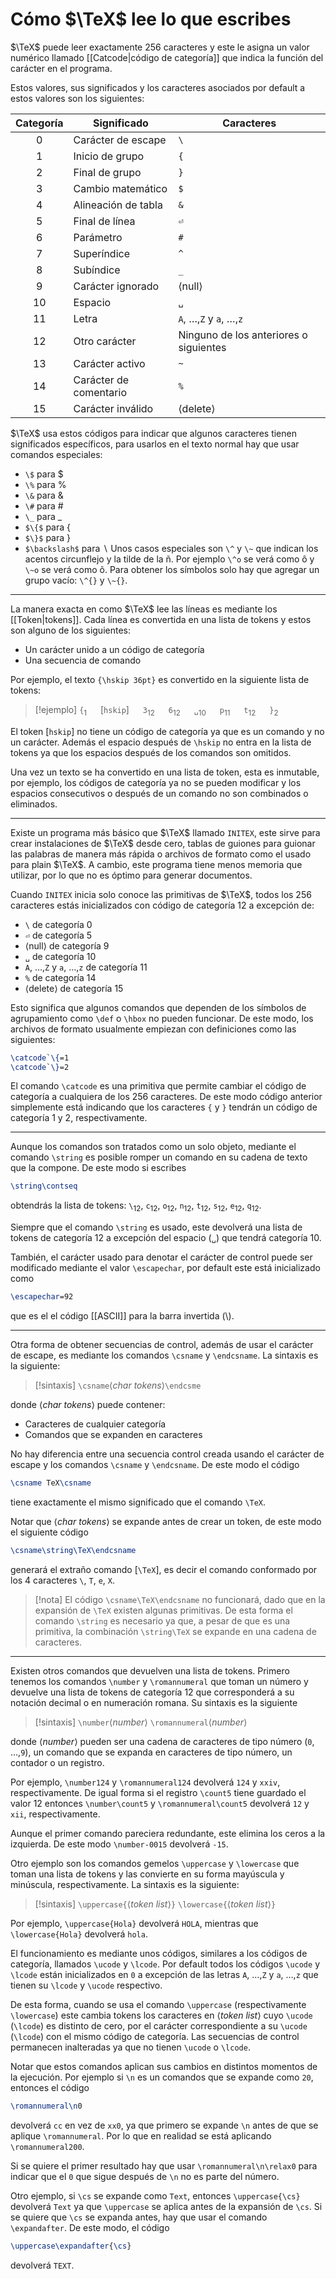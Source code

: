 # Cómo $\TeX$ lee lo que escribes

$\TeX$ puede leer exactamente 256 caracteres y este le asigna un valor numérico llamado [[Catcode|código de categoría]] que indica la función del carácter en el programa.

Estos valores, sus significados y los caracteres asociados por default a estos valores son los siguientes: 

| **Categoría** | **Significado**        | **Caracteres**                         |
| :-----------: | ---------------------- | -------------------------------------- |
|       0       | Carácter de escape     | `\`                                    |
|       1       | Inicio de grupo        | `{`                                    |
|       2       | Final de grupo         | `}`                                    |
|       3       | Cambio matemático      | `$`                                    |
|       4       | Alineación de tabla    | `&`                                    |
|       5       | Final de línea         | `⏎`                                    |
|       6       | Parámetro              | `#`                                    |
|       7       | Superíndice            | `^`                                    |
|       8       | Subíndice              | `_`                                    |
|       9       | Carácter ignorado      | ⟨null⟩                                 |
|      10       | Espacio                | `␣`                                    |
|      11       | Letra                  | `A`, …,`Z` y `a`, …,`z`                |
|      12       | Otro carácter          | Ninguno de los anteriores o siguientes |
|      13       | Carácter activo        | `~`                                    |
|      14       | Carácter de comentario | `%`                                    |
|      15       | Carácter inválido      | ⟨delete⟩                               |

$\TeX$ usa estos códigos para indicar que algunos caracteres tienen significados específicos, para usarlos en el texto normal hay que usar comandos especiales:
- `\$` para $
- `\%` para %
- `\&` para &
- `\#` para #
- `\_` para \_
- `$\{$` para $\{$
- `$\}$` para $\}$
- `$\backslash$` para $\backslash$
Unos casos especiales son `\^` y `\~` que indican los acentos circunflejo y la tilde de la ñ. Por ejemplo `\^o` se verá como ô y `\~o` se verá como õ. Para obtener los símbolos solo hay que agregar un grupo vacío: `\^{}` y `\~{}`.

---
La manera exacta en como $\TeX$ lee las líneas es mediante los [[Token|tokens]]. Cada línea es convertida en una lista de tokens y estos son alguno de los siguientes:
- Un carácter unido a un código de categoría
- Una secuencia de comando

Por ejemplo, el texto `{\hskip 36pt}` es convertido en la siguiente lista de tokens: 
>[!ejemplo]
>`{`$_1$  &emsp; [`hskip`] &emsp; `3`$_{12}$ &emsp; `6`$_{12}$ &emsp; `␣`$_{10}$ &emsp; `p`$_{11}$ &emsp; `t`$_{12}$ &emsp; `}`$_2$

El token [`hskip`] no tiene un código de categoría ya que es un comando y no un carácter. Además el espacio después de `\hskip` no entra en la lista de tokens ya que los espacios después de los comandos son omitidos.

Una vez un texto se ha convertido en una lista de token, esta es inmutable, por ejemplo, los códigos de categoría ya no se pueden modificar y  los espacios consecutivos o después de un comando no son combinados o eliminados.

---
Existe un programa más básico que $\TeX$ llamado `INITEX`, este sirve para crear instalaciones de $\TeX$ desde cero, tablas de guiones para guionar las palabras de manera más rápida o archivos de formato como el usado para plain $\TeX$. A cambio, este programa tiene menos memoria que utilizar, por lo que no es óptimo para generar documentos.

Cuando `INITEX` inicia solo conoce las primitivas de $\TeX$, todos los 256 caracteres estás inicializados con código de categoría 12 a excepción de:
- `\` de categoría 0
- `⏎` de categoría 5
- ⟨null⟩ de categoría 9
- `␣` de categoría 10
- `A`, …,`Z` y `a`, …,`z` de categoría 11
- `%` de categoría 14
- ⟨delete⟩ de categoría 15

Esto significa que algunos comandos que dependen de los símbolos de agrupamiento como `\def` o `\hbox` no pueden funcionar. De este modo, los archivos de formato usualmente empiezan con definiciones como las siguientes:
```tex
\catcode`\{=1
\catcode`\}=2
```
El comando `\catcode` es una primitiva que permite cambiar el código de categoría a cualquiera de los 256 caracteres. De este modo código anterior simplemente está indicando que los caracteres `{` y `}` tendrán un código de categoría 1 y 2, respectivamente.

---
Aunque los comandos son tratados como un solo objeto, mediante el comando `\string` es posible romper un comando en su cadena de texto que la compone. De este modo si escribes
```tex
\string\contseq
```
obtendrás la lista de tokens: `\`$_{12}$, `c`$_{12}$, `o`$_{12}$, `n`$_{12}$, `t`$_{12}$, `s`$_{12}$, `e`$_{12}$, `q`$_{12}$.

Siempre que el comando `\string` es usado, este devolverá una lista de tokens de categoría 12 a excepción del espacio (`␣`) que tendrá categoría 10.

También, el carácter usado para denotar el carácter de control puede ser modificado mediante el valor `\escapechar`, por default este está inicializado como
```tex
\escapechar=92
```
que es el el código [[ASCII]] para la barra invertida (\\).

---
Otra forma de obtener secuencias de control, además de usar el carácter de escape, es mediante los comandos `\csname` y `\endcsname`. La sintaxis es la siguiente:
>[!sintaxis]
>`\csname`⟨_char tokens_⟩`\endcsme`

donde ⟨_char tokens_⟩ puede contener:
- Caracteres de cualquier categoría
- Comandos que se expanden en caracteres

No hay diferencia entre una secuencia control creada usando el carácter de escape y los comandos `\csname` y `\endcsname`. De este modo el código
```tex
\csname TeX\csname
```
tiene exactamente el mismo  significado que el comando `\TeX`.

Notar que ⟨_char tokens_⟩ se expande antes de crear un token, de este modo el siguiente código
```tex
\csname\string\TeX\endcsname
```
generará el extraño comando [`\TeX`], es decir el comando conformado por los 4 caracteres `\`, `T`, `e`, `X`.
>[!nota]
>El código `\csname\TeX\endcsname` no funcionará, dado que en la expansión de `\TeX` existen algunas primitivas. De esta forma el comando `\string` es necesario ya que, a pesar de que es una primitiva, la combinación `\string\TeX` se expande en una cadena de caracteres.

---
Existen otros comandos que devuelven una lista de tokens. Primero tenemos los comandos `\number` y `\romannumeral` que toman un número y devuelve una lista de tokens de categoría 12 que corresponderá a su notación decimal o en numeración romana.  Su sintaxis es la siguiente
>[!sintaxis]
>`\number`⟨_number_⟩
>`\romannumeral`⟨_number_⟩

donde ⟨_number_⟩ pueden ser una cadena de caracteres de tipo número (`0`, …,`9`), un comando que se expanda en caracteres de tipo número, un contador o un registro.

Por ejemplo, `\number124` y `\romannumeral124` devolverá `124` y `xxiv`, respectivamente. De igual forma si el registro `\count5` tiene guardado el valor 12 entonces `\number\count5` y `\romannumeral\count5` devolverá `12` y `xii`, respectivamente.

Aunque el primer comando pareciera redundante, este elimina los ceros a la izquierda. De este modo `\number-0015` devolverá `-15`.

Otro ejemplo son los comandos gemelos `\uppercase` y `\lowercase` que toman una lista de tokens y las convierte en su forma mayúscula y minúscula, respectivamente. La sintaxis es la siguiente:
>[!sintaxis]
>`\uppercase{`⟨_token list_⟩`}`
>`\lowercase{`⟨_token list_⟩`}`

Por ejemplo, `\uppercase{Hola}` devolverá `HOLA`, mientras que `\lowercase{Hola}` devolverá `hola`.

El funcionamiento es mediante unos códigos, similares a los códigos de categoría, llamados `\ucode` y `\lcode`. Por default todos los códigos `\ucode` y `\lcode` están inicializados en `0` a excepción de las letras `A`, …,`Z` y `a`, …,`z` que tienen su `\lcode` y `\ucode` respectivo.

De esta forma, cuando se usa el comando `\uppercase` (respectivamente `\lowercase`) este cambia tokens los caracteres en ⟨_token list_⟩ cuyo `\ucode` (`\lcode`) es distinto de cero, por el carácter correspondiente a su `\ucode` (`\lcode`) con el mismo código de categoría. Las secuencias de control permanecen inalteradas ya que no tienen `\ucode` o `\lcode`.

Notar que estos comandos aplican sus cambios en distintos momentos de la ejecución. Por ejemplo si `\n` es un comandos que se expande como `20`, entonces el código
```tex
\romannumeral\n0
```
devolverá `cc` en vez de `xx0`, ya que primero se expande `\n` antes de que se aplique `\romannumeral`. Por lo que en realidad se está aplicando `\romannumeral200`.

Si se quiere el primer resultado hay que usar `\romannumeral\n\relax0` para indicar que el `0` que sigue después de `\n` no es parte del número.

Otro ejemplo, si `\cs` se expande como `Text`, entonces `\uppercase{\cs}` devolverá `Text` ya que `\uppercase` se aplica antes de la expansión de `\cs`. Si se quiere que `\cs` se expanda antes, hay que usar el comando `\expandafter`. De este modo, el código
```tex
\uppercase\expandafter{\cs}
```
devolverá `TEXT`.